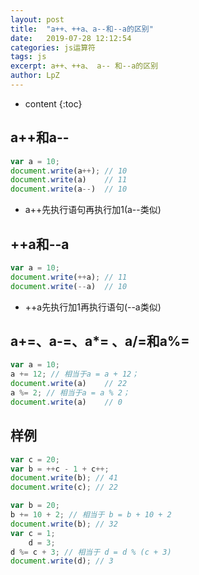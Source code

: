 ```yaml
---
layout: post
title:  "a++、++a、a--和--a的区别"
date:   2019-07-28 12:12:54
categories: js运算符
tags: js
excerpt: a++、++a、 a-- 和--a的区别
author: LpZ
---
```


* content
{:toc}

## a++和a--
```js
var a = 10;
document.write(a++); // 10
document.write(a)    // 11
document.write(a--)  // 10
```
- a++先执行语句再执行加1(a--类似)

## ++a和--a
```js
var a = 10;
document.write(++a); // 11
document.write(--a)  // 10
```
- ++a先执行加1再执行语句(--a类似)

## a+=、a-=、a*= 、a/=和a%=
```js
var a = 10;
a += 12; // 相当于a = a + 12；
document.write(a)    // 22
a %= 2; // 相当于a = a % 2；
document.write(a)    // 0
```


## 样例
```js
var c = 20;
var b = ++c - 1 + c++;
document.write(b); // 41
document.write(c); // 22
```
```js
var b = 20;
b += 10 + 2; // 相当于 b = b + 10 + 2
document.write(b); // 32
var c = 1;
    d = 3;
d %= c + 3; // 相当于 d = d % (c + 3)
document.write(d); // 3
```